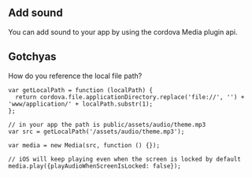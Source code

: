 ## Add sound

You can add sound to your app by using the cordova Media plugin api.

## Gotchyas

How do you reference the local file path?

```
var getLocalPath = function (localPath) {
  return cordova.file.applicationDirectory.replace('file://', '') + 'www/application/' + localPath.substr(1);
};

// in your app the path is public/assets/audio/theme.mp3
var src = getLocalPath('/assets/audio/theme.mp3');

var media = new Media(src, function () {});

// iOS will keep playing even when the screen is locked by default
media.play({playAudioWhenScreenIsLocked: false});
```
